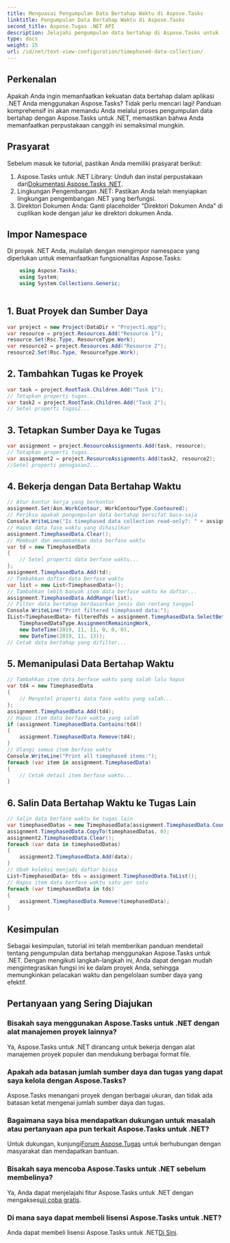```yaml
---
title: Menguasai Pengumpulan Data Bertahap Waktu di Aspose.Tasks
linktitle: Pengumpulan Data Bertahap Waktu di Aspose.Tasks
second_title: Aspose.Tugas .NET API
description: Jelajahi pengumpulan data bertahap di Aspose.Tasks untuk .NET. Panduan langkah demi langkah, FAQ, dan banyak lagi. Tingkatkan kemampuan manajemen proyek Anda hari ini!
type: docs
weight: 15
url: /id/net/text-view-configuration/timephased-data-collection/
---
```

## Perkenalan
Apakah Anda ingin memanfaatkan kekuatan data bertahap dalam aplikasi .NET Anda menggunakan Aspose.Tasks? Tidak perlu mencari lagi! Panduan komprehensif ini akan memandu Anda melalui proses pengumpulan data bertahap dengan Aspose.Tasks untuk .NET, memastikan bahwa Anda memanfaatkan perpustakaan canggih ini semaksimal mungkin.
## Prasyarat
Sebelum masuk ke tutorial, pastikan Anda memiliki prasyarat berikut:
1.  Aspose.Tasks untuk .NET Library: Unduh dan instal perpustakaan dari[Dokumentasi Aspose.Tasks .NET](https://reference.aspose.com/tasks/net/).
2. Lingkungan Pengembangan .NET: Pastikan Anda telah menyiapkan lingkungan pengembangan .NET yang berfungsi.
3. Direktori Dokumen Anda: Ganti placeholder "Direktori Dokumen Anda" di cuplikan kode dengan jalur ke direktori dokumen Anda.
## Impor Namespace
Di proyek .NET Anda, mulailah dengan mengimpor namespace yang diperlukan untuk memanfaatkan fungsionalitas Aspose.Tasks:
```csharp
    using Aspose.Tasks;
    using System;
    using System.Collections.Generic;
    
```
## 1. Buat Proyek dan Sumber Daya
```csharp
var project = new Project(DataDir + "Project1.mpp");
var resource = project.Resources.Add("Resource 1");
resource.Set(Rsc.Type, ResourceType.Work);
var resource2 = project.Resources.Add("Resource 2");
resource2.Set(Rsc.Type, ResourceType.Work);
```
## 2. Tambahkan Tugas ke Proyek
```csharp
var task = project.RootTask.Children.Add("Task 1");
// Tetapkan properti tugas...
var task2 = project.RootTask.Children.Add("Task 2");
// Setel properti tugas2...
```
## 3. Tetapkan Sumber Daya ke Tugas
```csharp
var assignment = project.ResourceAssignments.Add(task, resource);
// Tetapkan properti tugas...
var assignment2 = project.ResourceAssignments.Add(task2, resource2);
//Setel properti penugasan2...
```
## 4. Bekerja dengan Data Bertahap Waktu
```csharp
// Atur kontur kerja yang berkontur
assignment.Set(Asn.WorkContour, WorkContourType.Contoured);
// Periksa apakah pengumpulan data bertahap bersifat baca-saja
Console.WriteLine("Is timephased data collection read-only?: " + assignment.TimephasedData.IsReadOnly);
// Hapus data fase waktu yang dihasilkan
assignment.TimephasedData.Clear();
// Membuat dan menambahkan data berfase waktu
var td = new TimephasedData
{
    // Setel properti data berfase waktu...
};
assignment.TimephasedData.Add(td);
// Tambahkan daftar data berfase waktu
var list = new List<TimephasedData>();
// Tambahkan lebih banyak item data berfase waktu ke daftar...
assignment.TimephasedData.AddRange(list);
// Filter data bertahap berdasarkan jenis dan rentang tanggal
Console.WriteLine("Print filtered timephased data:");
IList<TimephasedData> filteredTds = assignment.TimephasedData.SelectBetweenStartAndFinish(
    TimephasedDataType.AssignmentRemainingWork,
    new DateTime(2019, 11, 11, 0, 0, 0),
    new DateTime(2019, 11, 13));
// Cetak data bertahap yang difilter...
```
## 5. Memanipulasi Data Bertahap Waktu
```csharp
// Tambahkan item data berfase waktu yang salah lalu hapus
var td4 = new TimephasedData
{
    // Menyetel properti data fase waktu yang salah...
};
assignment.TimephasedData.Add(td4);
// Hapus item data berfase waktu yang salah
if (assignment.TimephasedData.Contains(td4))
{
    assignment.TimephasedData.Remove(td4);
}
// Ulangi semua item berfase waktu
Console.WriteLine("Print all timephased items:");
foreach (var item in assignment.TimephasedData)
{
    // Cetak detail item berfase waktu...
}
```
## 6. Salin Data Bertahap Waktu ke Tugas Lain
```csharp
// Salin data berfase waktu ke tugas lain
var timephasedDatas = new TimephasedData[assignment.TimephasedData.Count];
assignment.TimephasedData.CopyTo(timephasedDatas, 0);
assignment2.TimephasedData.Clear();
foreach (var data in timephasedDatas)
{
    assignment2.TimephasedData.Add(data);
}
// Ubah koleksi menjadi daftar biasa
List<TimephasedData> tds = assignment.TimephasedData.ToList();
// Hapus item data berfase waktu satu per satu
foreach (var timephasedData in tds)
{
    assignment.TimephasedData.Remove(timephasedData);
}
```
## Kesimpulan
Sebagai kesimpulan, tutorial ini telah memberikan panduan mendetail tentang pengumpulan data bertahap menggunakan Aspose.Tasks untuk .NET. Dengan mengikuti langkah-langkah ini, Anda dapat dengan mudah mengintegrasikan fungsi ini ke dalam proyek Anda, sehingga memungkinkan pelacakan waktu dan pengelolaan sumber daya yang efektif.
## Pertanyaan yang Sering Diajukan
### Bisakah saya menggunakan Aspose.Tasks untuk .NET dengan alat manajemen proyek lainnya?
Ya, Aspose.Tasks untuk .NET dirancang untuk bekerja dengan alat manajemen proyek populer dan mendukung berbagai format file.
### Apakah ada batasan jumlah sumber daya dan tugas yang dapat saya kelola dengan Aspose.Tasks?
Aspose.Tasks menangani proyek dengan berbagai ukuran, dan tidak ada batasan ketat mengenai jumlah sumber daya dan tugas.
### Bagaimana saya bisa mendapatkan dukungan untuk masalah atau pertanyaan apa pun terkait Aspose.Tasks untuk .NET?
 Untuk dukungan, kunjungi[Forum Aspose.Tugas](https://forum.aspose.com/c/tasks/15) untuk berhubungan dengan masyarakat dan mendapatkan bantuan.
### Bisakah saya mencoba Aspose.Tasks untuk .NET sebelum membelinya?
 Ya, Anda dapat menjelajahi fitur Aspose.Tasks untuk .NET dengan mengakses[uji coba gratis](https://releases.aspose.com/).
### Di mana saya dapat membeli lisensi Aspose.Tasks untuk .NET?
Anda dapat membeli lisensi Aspose.Tasks untuk .NET[Di Sini](https://purchase.aspose.com/buy).